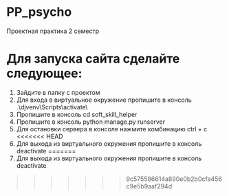 # PP_psycho
Проектная практика 2 семестр

# Для запуска сайта сделайте следующее:
1. Зайдите в папку с проектом
2. Для входа в виртуальное окружение пропишите в консоль .\djvenv\Scripts\activate\
3. Пропишите в консоль cd soft_skill_helper
4. Пропишите в консоль python manage.py runserver
5. Для остановки сервера в консоле нажмите комбинацию сtrl + c
<<<<<<< HEAD
6. Для выхода из виртуального окружения пропишите в консоль deactivate
=======
6. Для выхода из виртуального окружения пропишите в консоль deactivate
>>>>>>> 9c575586614a890e0b2b0cfa456c9e5b9aaf294d
